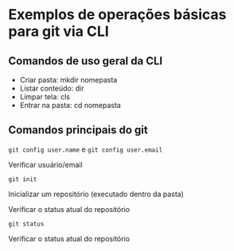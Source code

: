 # Exemplos de operações básicas para git via CLI

## Comandos de uso geral da CLI

- Criar pasta: mkdir nomepasta
- Listar conteúdo: dir
- Limpar tela: cls
- Entrar na pasta: cd nomepasta


## Comandos principais do git

`git config user.name` e `git config user.email`

Verificar usuário/email

`git init`

Inicializar um repositório  (executado dentro da pasta)

Verificar o status atual do repositório 

`git status`

Verificar o status atual do repositório